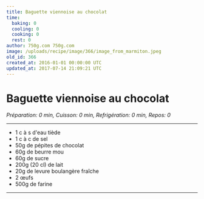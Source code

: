 ```yaml
---
title: Baguette viennoise au chocolat
time:
  baking: 0
  cooling: 0
  cooking: 0
  rest: 0
author: 750g.com 750g.com
image: /uploads/recipe/image/366/image_from_marmiton.jpeg
old_id: 366
created_at: 2016-01-01 00:00:00 UTC
updated_at: 2017-07-14 21:09:21 UTC
---
```


# Baguette viennoise au chocolat

_Préparation: 0 min, Cuisson: 0 min, Refrigération: 0 min, Repos: 0_

---

- 1 c à s d'eau tiède
- 1 c à c de sel
- 50g de pépites de chocolat
- 60g de beurre mou
- 60g de sucre
- 200g (20 cl) de lait
- 20g de levure boulangère fraîche
- 2 œufs
- 500g de farine

---
